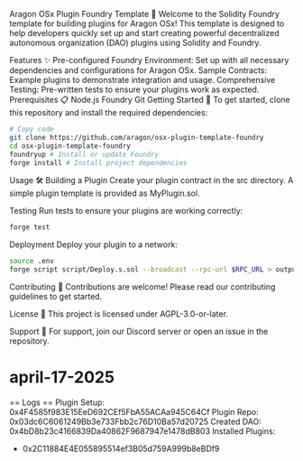Aragon OSx Plugin Foundry Template 🚀
Welcome to the Solidity Foundry template for building plugins for Aragon OSx! This template is designed to help developers quickly set up and start creating powerful decentralized autonomous organization (DAO) plugins using Solidity and Foundry.

Features ✨
Pre-configured Foundry Environment: Set up with all necessary dependencies and configurations for Aragon OSx.
Sample Contracts: Example plugins to demonstrate integration and usage.
Comprehensive Testing: Pre-written tests to ensure your plugins work as expected.
Prerequisites 📋
Node.js
Foundry
Git
Getting Started 🏁
To get started, clone this repository and install the required dependencies:

```bash
# Copy code
git clone https://github.com/aragon/osx-plugin-template-foundry
cd osx-plugin-template-foundry
foundryup # Install or update Foundry
forge install # Install project dependencies
```

Usage 🛠
Building a Plugin
Create your plugin contract in the src directory. A simple plugin template is provided as MyPlugin.sol.

Testing
Run tests to ensure your plugins are working correctly:

```bash
forge test
```

Deployment
Deploy your plugin to a network:

```bash
source .env
forge script script/Deploy.s.sol --broadcast --rpc-url $RPC_URL > output.log
```

Contributing 🤝
Contributions are welcome! Please read our contributing guidelines to get started.

License 📄
This project is licensed under AGPL-3.0-or-later.

Support 💬
For support, join our Discord server or open an issue in the repository.

# april-17-2025

== Logs ==
Plugin Setup: 0x4F4585f983E15EeD692CEf5FbA55ACAa945C64Cf
Plugin Repo: 0x03dc6C6061249Bb3e733Fbb2c76D10Ba57d20725
Created DAO: 0x4bD8b23c4166839Da40862F9687947e1478dB803
Installed Plugins:

- 0x2C11884E4E055895514ef3B05d759A999b8eBDf9
